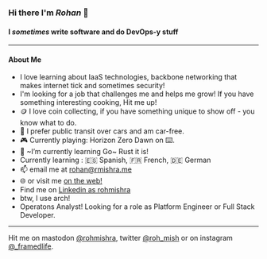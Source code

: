 ### Hi there I'm *Rohan* 👋
#### I _sometimes_ write software and do DevOps-y stuff
---

#### About Me
- I love learning about IaaS technologies, backbone networking that makes internet tick and sometimes security!
- I'm looking for a job that challenges me and helps me grow! If you have something interesting cooking, Hit me up!
- 🪙 I love coin collecting, if you have something unique to show off - you know what to do.
- 🚋 I prefer public transit over cars and am car-free.
- 🎮 Currently playing: Horizon Zero Dawn on ⌨️.
- 🌱 ~I’m currently learning Go~ Rust it is!
- Currently learning : 🇪🇸 Spanish, 🇫🇷 French, 🇩🇪 German
- 📫 email me at [rohan@rmishra.me](mailto://rohan@rmishra.me) 
- 🌐️ or visit me [on the web!](https://rmishra.me)
- Find me on [Linkedin as rohmishra](https://www.linkedin.com/in/rohmishra)
- btw, I use arch!
- Operatons Analyst! Looking for a role as Platform Engineer or Full Stack Developer. 
---
Hit me on mastodon [@rohmishra](https://noc.social/@rohmishra), twitter [@roh_mish](https://twitter.com/Roh_Mish) or on instagram [@_framedlife](https://www.instagram.com/_framedlife).
